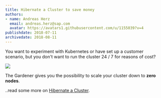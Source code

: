 ```yaml
---
title: Hibernate a Cluster to save money
authors: 
- name: Andreas Herz
  email: andreas.herz@sap.com
  avatar: https://avatars1.githubusercontent.com/u/1155039?v=4
publishdate: 2018-07-11
archivedate: 2018-08-11
---
```


You want to experiment with Kubernetes or have set up a customer scenario, but you don't want to run the 
cluster 24 / 7 for reasons of cost?


![](teaser_patched.svg)


The Gardener gives you the possibility to scale your cluster down to **zero nodes**.

..read some more on [Hibernate a Cluster](https://github.com/gardener/gardener/edit/master/docs/usage/shoot_hibernate.md).
